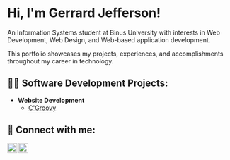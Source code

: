 <h1>Hi, I'm Gerrard Jefferson!</h1>
<p>An Information Systems student at Binus University with interests in Web Development, Web Design, and Web-based application development.

This portfolio showcases my projects, experiences, and accomplishments throughout my career in technology.
</p>

<h2>👨‍💻 Software Development Projects:</h2>

- <b>Website Development</b>
  - [C'Groovy](https://github.com/Jadakii/Project-C-Groovy)
    
<h2> 🤳 Connect with me:</h2>

[<img align="left" alt="JoshMadakor | LinkedIn" width="22px" src="https://cdn.jsdelivr.net/npm/simple-icons@v3/icons/linkedin.svg" />][linkedin]
[<img align="left" alt="JoshMadakor | Instagram" width="22px" src="https://cdn.jsdelivr.net/npm/simple-icons@v3/icons/instagram.svg" />][instagram]

[instagram]: https://www.instagram.com/gerrard6270/
[linkedin]: https://linkedin.com/in/gerrard-jefferson

